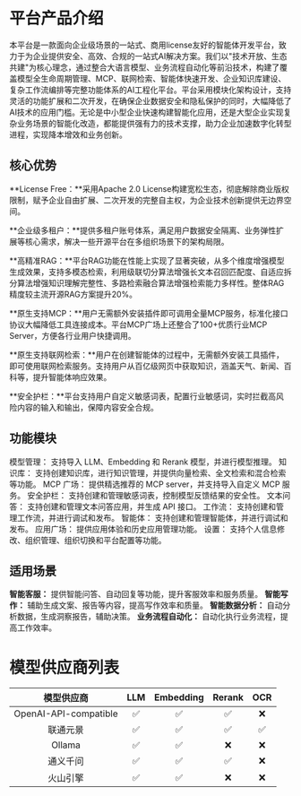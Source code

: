 # **平台产品介绍**

本平台是一款面向企业级场景的一站式、商用license友好的智能体开发平台，致力于为企业提供安全、高效、合规的一站式AI解决方案。我们以"技术开放、生态共建"为核心理念，通过整合大语言模型、业务流程自动化等前沿技术，构建了覆盖模型全生命周期管理、MCP、联网检索、智能体快速开发、企业知识库建设、复杂工作流编排等完整功能体系的AI工程化平台。平台采用模块化架构设计，支持灵活的功能扩展和二次开发，在确保企业数据安全和隐私保护的同时，大幅降低了AI技术的应用门槛。无论是中小型企业快速构建智能化应用，还是大型企业实现复杂业务场景的智能化改造，都能提供强有力的技术支撑，助力企业加速数字化转型进程，实现降本增效和业务创新。



## 核心优势

**License Free：**采用Apache 2.0 License构建宽松生态，彻底解除商业版权限制，赋予企业自由扩展、二次开发的完整自主权，为企业技术创新提供无边界空间。 

**企业级多租户：**提供多租户账号体系，满足用户数据安全隔离、业务弹性扩展等核心需求，解决一些开源平台在多组织场景下的架构局限。

**高精准RAG：**平台RAG功能在性能上实现了显著突破，从多个维度增强模型生成效果，支持多模态检索，利用级联切分算法增强长文本召回匹配度、自适应拆分算法增强知识理解完整性、多路检索融合算法增强检索能力多样性。整体RAG精度较主流开源RAG方案提升20%。

**原生支持MCP：**用户无需额外安装插件即可调用全量MCP服务，标准化接口协议大幅降低工具连接成本。平台MCP广场上还整合了100+优质行业MCP Server，方便各行业用户快捷调用。

**原生支持联网检索：**用户在创建智能体的过程中，无需额外安装工具插件，即可使用联网检索服务。支持用户从百亿级网页中获取知识，涵盖天气、新闻、百科等，提升智能体响应效果。

**安全护栏：**平台支持用户自定义敏感词表，配置行业敏感词，实时拦截高风险内容的输入和输出，保障内容安全合规。



## 功能模块

模型管理： 支持导入 LLM、Embedding 和 Rerank 模型，并进行模型推理。
知识库： 支持创建知识库，进行知识管理，并提供向量检索、全文检索和混合检索等功能。
MCP 广场： 提供精选推荐的 MCP server，并支持导入自定义 MCP 服务。
安全护栏： 支持创建和管理敏感词表，控制模型反馈结果的安全性。
文本问答： 支持创建和管理文本问答应用，并生成 API 接口。
工作流： 支持创建和管理工作流，并进行调试和发布。
智能体： 支持创建和管理智能体，并进行调试和发布。
应用广场： 提供应用体验和历史应用管理功能。
设置： 支持个人信息修改、组织管理、组织切换和平台配置等功能。



## 适用场景

**智能客服：** 提供智能问答、自动回复等功能，提升客服效率和服务质量。
**智能写作：** 辅助生成文案、报告等内容，提高写作效率和质量。
**智能数据分析：** 自动分析数据，生成洞察报告，辅助决策。
**业务流程自动化：** 自动化执行业务流程，提高工作效率。



# 模型供应商列表

|      模型供应商       | LLM  | Embedding | Rerank | OCR  |
| :-------------------: | :--: | :-------: | :----: | :--: |
| OpenAI-API-compatible |  ✅   |     ✅     |   ✅    |  ❌   |
|       联通元景        |  ✅   |     ✅     |   ✅    |  ✅   |
|        Ollama         |  ✅   |     ✅     |   ❌    |  ❌   |
|       通义千问        |  ✅   |     ✅     |   ✅    |  ❌   |
|       火山引擎        |  ✅   |     ✅     |   ❌    |  ❌   |

